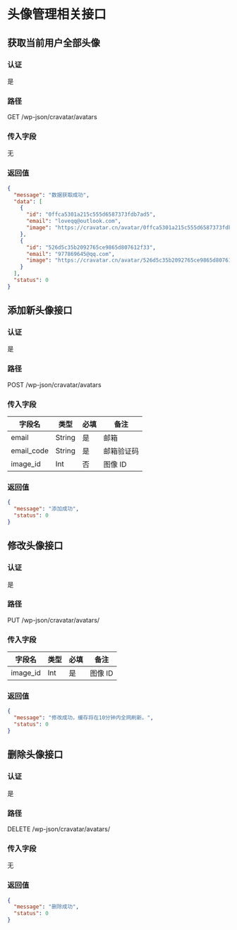 # 头像管理相关接口

## 获取当前用户全部头像

### 认证

是

### 路径

GET /wp-json/cravatar/avatars

### 传入字段

无

### 返回值

```json
{
  "message": "数据获取成功",
  "data": [
    {
      "id": "0ffca5301a215c555d6587373fdb7ad5",
      "email": "loveqq@outlook.com",
      "image": "https://cravatar.cn/avatar/0ffca5301a215c555d6587373fdb7ad5?s=400&r=G&d=mp"
    },
    {
      "id": "526d5c35b2092765ce9865d807612f33",
      "email": "977869645@qq.com",
      "image": "https://cravatar.cn/avatar/526d5c35b2092765ce9865d807612f33?s=400&r=G&d=mp"
    }
  ],
  "status": 0
}
```

## 添加新头像接口

### 认证

是

### 路径

POST /wp-json/cravatar/avatars

### 传入字段

| 字段名        | 类型     | 必填  | 备注    |
|------------|--------|-----|-------|
| email      | String | 是   | 邮箱    |
| email_code | String | 是   | 邮箱验证码 |
| image_id   | Int    | 否   | 图像 ID |

### 返回值

```json
{
  "message": "添加成功",
  "status": 0
}
```

## 修改头像接口

### 认证

是

### 路径

PUT /wp-json/cravatar/avatars/<id>

### 传入字段

| 字段名        | 类型     | 必填  | 备注    |
|------------|--------|-----|-------|
| image_id   | Int    | 是   | 图像 ID |

### 返回值

```json
{
  "message": "修改成功，缓存将在10分钟内全网刷新。",
  "status": 0
}
```

## 删除头像接口

### 认证

是

### 路径

DELETE /wp-json/cravatar/avatars/<id>

### 传入字段

无

### 返回值

```json
{
  "message": "删除成功",
  "status": 0
}
```
